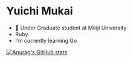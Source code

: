 # Yuichi Mukai

- 📝 Under Graduate student at Meiji University
- Ruby
- I’m currently learning Go 

[![Anurag's GitHub stats](https://github-readme-stats.vercel.app/api?username=yuichimukai&theme=nightowl)](https://github.com/anuraghazra/github-readme-stats)
